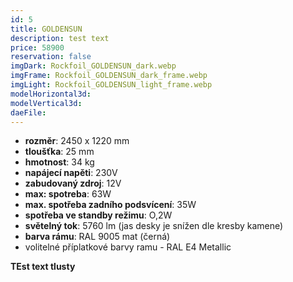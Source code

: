 ```yaml
---
id: 5
title: GOLDENSUN
description: test text
price: 58900
reservation: false
imgDark: Rockfoil_GOLDENSUN_dark.webp
imgFrame: Rockfoil_GOLDENSUN_dark_frame.webp
imgLight: Rockfoil_GOLDENSUN_light_frame.webp
modelHorizontal3d: 
modelVertical3d: 
daeFile: 
---
```

- **rozměr**: 2450 x 1220 mm
- **tloušťka**: 25 mm 
- **hmotnost**: 34 kg
- **napájecí napěti**: 230V 
- **zabudovaný zdroj**: 12V 
- **max: spotreba**: 63W 
- **max. spotřeba zadního podsvícení**: 35W 
- **spotřeba ve standby režimu**: O,2W 
- **světelný tok**: 5760 lm (jas desky je snížen dle kresby kamene) 
- **barva rámu**: RAL 9005 mat (černá) 
- volitelné příplatkové barvy ramu - RAL E4 Metallic

**TEst text tlusty**
